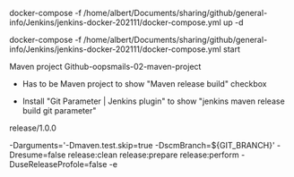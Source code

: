 docker-compose -f /home/albert/Documents/sharing/github/general-info/Jenkins/jenkins-docker-202111/docker-compose.yml up -d


docker-compose -f /home/albert/Documents/sharing/github/general-info/Jenkins/jenkins-docker-202111/docker-compose.yml start



Maven project Github-oopsmails-02-maven-project

- Has to be Maven project to show "Maven release build" checkbox

- Install "Git Parameter | Jenkins plugin" to show "jenkins maven release build git parameter"

release/1.0.0


-Darguments='-Dmaven.test.skip=true -DscmBranch=${GIT_BRANCH}' -Dresume=false release:clean release:prepare release:perform -DuseReleaseProfole=false -e




